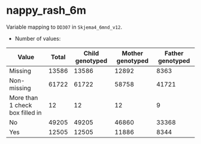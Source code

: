 # nappy_rash_6m
Variable mapping to `DD307` in `Skjema4_6mnd_v12`.
- Number of values:

| Value | Total | Child genotyped | Mother genotyped | Father genotyped |
| ----- | ----- | --------------- | ---------------- | ---------------- |
| Missing | 13586 | 13586 | 12892 | 8363 |
| Non-missing | 61722 | 61722 | 58758 | 41721 |
| More than 1 check box filled in | 12 | 12 | 12 |9 |
| No | 49205 | 49205 | 46860 |33368 |
| Yes | 12505 | 12505 | 11886 |8344 |



